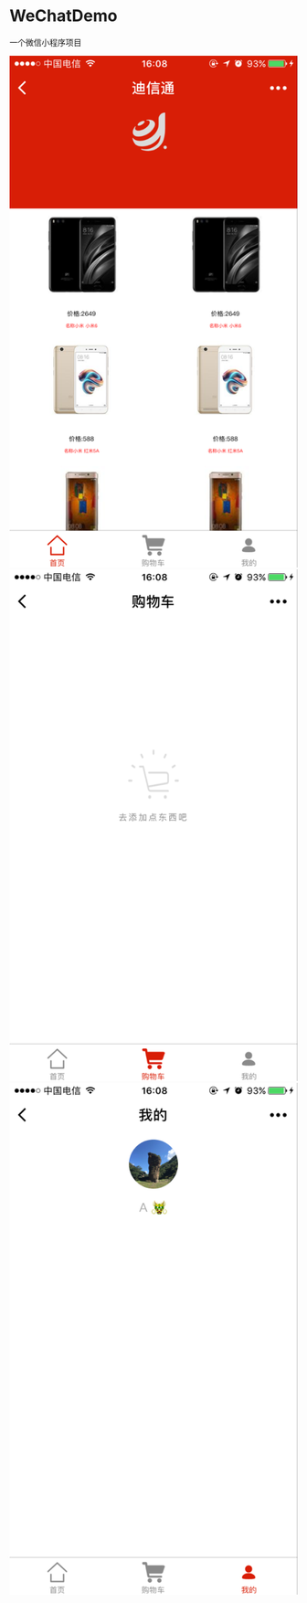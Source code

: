 # WeChatDemo
一个微信小程序项目

![首页](https://github.com/357016138/WeChatDemo/raw/master/1.png)
![购物车](https://github.com/357016138/WeChatDemo/raw/master/2.png)
![我的](https://github.com/357016138/WeChatDemo/raw/master/3.png)
